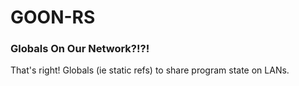 # GOON-RS
### Globals On Our Network?!?!
That's right! Globals (ie static refs) to share program state on LANs.
